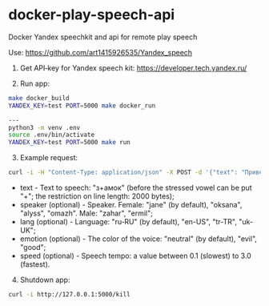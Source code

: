 # docker-play-speech-api
Docker Yandex speechkit and api for remote play speech

Use: https://github.com/art1415926535/Yandex_speech

1. Get API‑key for Yandex speech kit:
https://developer.tech.yandex.ru/

2. Run app:
```bash
make docker_build
YANDEX_KEY=test PORT=5000 make docker_run

---
python3 -m venv .env
source .env/bin/activate
YANDEX_KEY=test PORT=5000 make run
```

3. Example request:
```bash
curl -i -H "Content-Type: application/json" -X POST -d '{"text": "Привет!", "speaker":"omazh", "emotion":"good"}' http://127.0.0.1:5000/play
```
- text - Text to speech: "з+амок" (before the stressed vowel can be put "+"; the restriction on line length: 2000 bytes);
- speaker (optional) - Speaker. Female: "jane" (by default), "oksana", "alyss", "omazh". Male: "zahar", "ermil";
- lang (optional) - Language: "ru‑RU" (by default), "en-US", "tr-TR", "uk-UK";
- emotion (optional) - The color of the voice: "neutral" (by default), "evil", "good";
- speed (optional) - Speech tempo: a value between 0.1 (slowest) to 3.0 (fastest).


4. Shutdown app:
```bash
curl -i http://127.0.0.1:5000/kill
```
